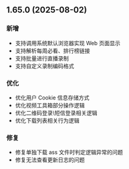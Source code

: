 ## 1.65.0 (2025-08-02)
### 新增
* 支持调用系统默认浏览器实现 Web 页面显示
* 支持解析每周必看、排行榜链接
* 支持批量进行直播录制
* 支持自定义录制编码格式

### 优化
* 优化用户 Cookie 信息存储方式
* 优化视频工具箱部分操作逻辑
* 优化二维码登录\短信登录相关逻辑
* 优化下载列表相关行为逻辑

### 修复
* 修复单独下载 ass 文件时判定逻辑异常的问题
* 修复无法查看更新日志的问题
